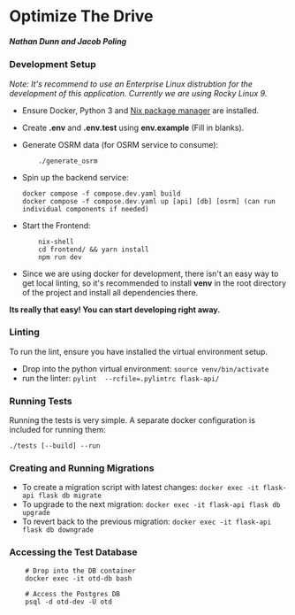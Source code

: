 # Optimize The Drive
##### Nathan Dunn and Jacob Poling

### Development Setup
_Note: It's recommend to use an Enterprise Linux distrubtion for the development of this application. Currently we are using Rocky Linux 9._

- Ensure Docker, Python 3 and [Nix package manager](https://nixos.org/download/) are installed.
- Create **.env** and **.env.test** using **env.example** (Fill in blanks).
- Generate OSRM data (for OSRM service to consume):
    ```
        ./generate_osrm
    ```
- Spin up the backend service: 
    ```
    docker compose -f compose.dev.yaml build
    docker compose -f compose.dev.yaml up [api] [db] [osrm] (can run individual components if needed)
    ```
- Start the Frontend:
    ```
        nix-shell
        cd frontend/ && yarn install
        npm run dev
    ```

- Since we are using docker for development, there isn't an easy way to get local linting, so it's recommended to install   **venv** in the root directory of the project and install all dependencies there.

**Its really that easy! You can start developing right away.**

### Linting
To run the lint, ensure you have installed the virtual environment setup.
* Drop into the python virtual environment: `source venv/bin/activate`
* run the linter: `pylint  --rcfile=.pylintrc flask-api/`

### Running Tests
Running the tests is very simple. A separate docker configuration is included for running them:
```
./tests [--build] --run
```

### Creating and Running Migrations
* To create a migration script with latest changes: `docker exec -it flask-api flask db migrate`
* To upgrade to the next migration: `docker exec -it flask-api flask db upgrade`
* To revert back to the previous migration: `docker exec -it flask-api flask db downgrade`

### Accessing the Test Database
```
    # Drop into the DB container
    docker exec -it otd-db bash

    # Access the Postgres DB
    psql -d otd-dev -U otd
```
